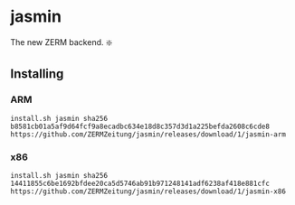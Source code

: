 # jasmin
The new ZERM backend. :sparkle:

## Installing
### ARM
```
install.sh jasmin sha256 b8581cb01a5af9d64fcf9a8ecadbc634e18d8c357d3d1a225befda2608c6cde8 https://github.com/ZERMZeitung/jasmin/releases/download/1/jasmin-arm
```
### x86
```
install.sh jasmin sha256 14411855c6be1692bfdee20ca5d5746ab91b971248141adf6238af418e881cfc https://github.com/ZERMZeitung/jasmin/releases/download/1/jasmin-x86
```
